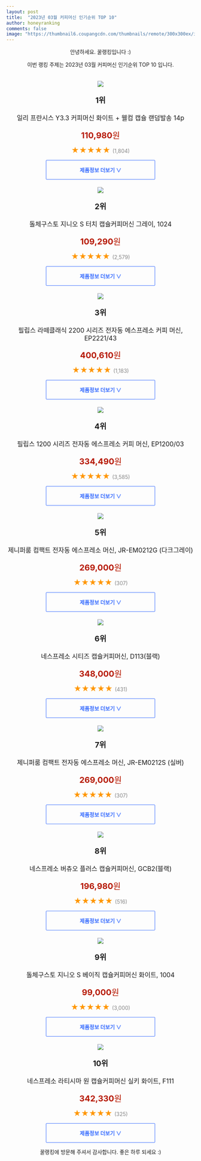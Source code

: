 ```yaml
---
layout: post
title:  "2023년 03월 커피머신 인기순위 TOP 10"
author: honeyranking
comments: false
image: "https://thumbnail6.coupangcdn.com/thumbnails/remote/300x300ex/image/retail/images/1225104117938763-dbdf3019-b663-49bc-9e8d-66a4e94fa6dd.jpg"
---
```

<p style="text-align: center;">안녕하세요. 꿀랭킹입니다 :)</p>
<p style="text-align: center;">이번 랭킹 주제는 2023년 03월 커피머신 인기순위 TOP 10 입니다.</p><center><img src="https://thumbnail6.coupangcdn.com/thumbnails/remote/300x300ex/image/retail/images/1225104117938763-dbdf3019-b663-49bc-9e8d-66a4e94fa6dd.jpg" style="margin-top:20px" /></center><p style="text-align: center; font-size: 20px"><b>1위</b></p><p style="text-align: center; font-size: 17px">일리 프란시스 Y3.3 커피머신 화이트 + 웰컴 캡슐 랜덤발송 14p</p><p style="text-align: center;"><span style="color: #b61800; font-size: 22px;"><b>110,980</b>원</span></p><p style="text-align: center;"><span style="color: #ff9600; font-size: 20px;">★★★★★ </span><span style="color: #878787;">(1,804)</span></p><center><a href="https://link.coupang.com/a/STbxK"><div style="font-size: 14px; display: inline-block; padding: 15px 90px; color: #346aff; border-radius: 2px; border: 1px solid #346aff; cursor: pointer;"><b>제품정보 더보기 &or;</b></div></a></center><center><img src="https://thumbnail6.coupangcdn.com/thumbnails/remote/300x300ex/image/retail/images/446057413903309-4526a876-19a2-41c1-9b20-63e93d3edb51.jpg" style="margin-top:20px" /></center><p style="text-align: center; font-size: 20px"><b>2위</b></p><p style="text-align: center; font-size: 17px">돌체구스토 지니오 S 터치 캡슐커피머신 그레이, 1024</p><p style="text-align: center;"><span style="color: #b61800; font-size: 22px;"><b>109,290</b>원</span></p><p style="text-align: center;"><span style="color: #ff9600; font-size: 20px;">★★★★★ </span><span style="color: #878787;">(2,579)</span></p><center><a href="https://link.coupang.com/a/STbxL"><div style="font-size: 14px; display: inline-block; padding: 15px 90px; color: #346aff; border-radius: 2px; border: 1px solid #346aff; cursor: pointer;"><b>제품정보 더보기 &or;</b></div></a></center><center><img src="https://thumbnail7.coupangcdn.com/thumbnails/remote/300x300ex/image/retail/images/198664192483704-0b1126df-563d-41a4-96d0-1dea0a08eb45.jpg" style="margin-top:20px" /></center><p style="text-align: center; font-size: 20px"><b>3위</b></p><p style="text-align: center; font-size: 17px">필립스 라떼클래식 2200 시리즈 전자동 에스프레소 커피 머신, EP2221/43</p><p style="text-align: center;"><span style="color: #b61800; font-size: 22px;"><b>400,610</b>원</span></p><p style="text-align: center;"><span style="color: #ff9600; font-size: 20px;">★★★★★ </span><span style="color: #878787;">(1,183)</span></p><center><a href="https://link.coupang.com/a/STbxM"><div style="font-size: 14px; display: inline-block; padding: 15px 90px; color: #346aff; border-radius: 2px; border: 1px solid #346aff; cursor: pointer;"><b>제품정보 더보기 &or;</b></div></a></center><center><img src="https://thumbnail8.coupangcdn.com/thumbnails/remote/300x300ex/image/retail/images/9102319143020379-6c755cd4-cd25-4ab9-8e5e-a31929e48ee2.jpg" style="margin-top:20px" /></center><p style="text-align: center; font-size: 20px"><b>4위</b></p><p style="text-align: center; font-size: 17px">필립스 1200 시리즈 전자동 에스프레소 커피 머신, EP1200/03</p><p style="text-align: center;"><span style="color: #b61800; font-size: 22px;"><b>334,490</b>원</span></p><p style="text-align: center;"><span style="color: #ff9600; font-size: 20px;">★★★★★ </span><span style="color: #878787;">(3,585)</span></p><center><a href="https://link.coupang.com/a/STbxO"><div style="font-size: 14px; display: inline-block; padding: 15px 90px; color: #346aff; border-radius: 2px; border: 1px solid #346aff; cursor: pointer;"><b>제품정보 더보기 &or;</b></div></a></center><center><img src="https://thumbnail10.coupangcdn.com/thumbnails/remote/300x300ex/image/product/image/vendoritem/2019/02/01/3588372532/b11b9e33-a367-4995-bde3-196957d7fec5.jpg" style="margin-top:20px" /></center><p style="text-align: center; font-size: 20px"><b>5위</b></p><p style="text-align: center; font-size: 17px">제니퍼룸 컴팩트 전자동 에스프레소 머신, JR-EM0212G (다크그레이)</p><p style="text-align: center;"><span style="color: #b61800; font-size: 22px;"><b>269,000</b>원</span></p><p style="text-align: center;"><span style="color: #ff9600; font-size: 20px;">★★★★★ </span><span style="color: #878787;">(307)</span></p><center><a href="https://www.coupang.com/vp/products/71658597?itemId=238935674&q=%EC%BB%A4%ED%94%BC%EB%A8%B8%EC%8B%A0&sourceType=search&searchId=8dcb53d8cd2b417fb9207e90d5d3a4df"><div style="font-size: 14px; display: inline-block; padding: 15px 90px; color: #346aff; border-radius: 2px; border: 1px solid #346aff; cursor: pointer;"><b>제품정보 더보기 &or;</b></div></a></center><center><img src="https://thumbnail8.coupangcdn.com/thumbnails/remote/300x300ex/image/vendor_inventory/3ad0/922856b803e9b74a241714f0c10acebc02227ba6f35ee6809715834f1c91.jpg" style="margin-top:20px" /></center><p style="text-align: center; font-size: 20px"><b>6위</b></p><p style="text-align: center; font-size: 17px">네스프레소 시티즈 캡슐커피머신, D113(블랙)</p><p style="text-align: center;"><span style="color: #b61800; font-size: 22px;"><b>348,000</b>원</span></p><p style="text-align: center;"><span style="color: #ff9600; font-size: 20px;">★★★★★ </span><span style="color: #878787;">(431)</span></p><center><a href="https://link.coupang.com/a/STbxR"><div style="font-size: 14px; display: inline-block; padding: 15px 90px; color: #346aff; border-radius: 2px; border: 1px solid #346aff; cursor: pointer;"><b>제품정보 더보기 &or;</b></div></a></center><center><img src="https://thumbnail6.coupangcdn.com/thumbnails/remote/300x300ex/image/retail/images/2526836861428616-0663be82-d5b1-4e5c-b270-e18f8cdcd823.jpg" style="margin-top:20px" /></center><p style="text-align: center; font-size: 20px"><b>7위</b></p><p style="text-align: center; font-size: 17px">제니퍼룸 컴팩트 전자동 에스프레소 머신, JR-EM0212S (실버)</p><p style="text-align: center;"><span style="color: #b61800; font-size: 22px;"><b>269,000</b>원</span></p><p style="text-align: center;"><span style="color: #ff9600; font-size: 20px;">★★★★★ </span><span style="color: #878787;">(307)</span></p><center><a href="https://www.coupang.com/vp/products/71658597?itemId=238935680&q=%EC%BB%A4%ED%94%BC%EB%A8%B8%EC%8B%A0&sourceType=search&searchId=8dcb53d8cd2b417fb9207e90d5d3a4df"><div style="font-size: 14px; display: inline-block; padding: 15px 90px; color: #346aff; border-radius: 2px; border: 1px solid #346aff; cursor: pointer;"><b>제품정보 더보기 &or;</b></div></a></center><center><img src="https://thumbnail7.coupangcdn.com/thumbnails/remote/300x300ex/image/retail/images/3815868855771777-4ca470d2-ab0f-43d7-950d-aa69463c6ecf.jpg" style="margin-top:20px" /></center><p style="text-align: center; font-size: 20px"><b>8위</b></p><p style="text-align: center; font-size: 17px">네스프레소 버츄오 플러스 캡슐커피머신, GCB2(블랙)</p><p style="text-align: center;"><span style="color: #b61800; font-size: 22px;"><b>196,980</b>원</span></p><p style="text-align: center;"><span style="color: #ff9600; font-size: 20px;">★★★★★ </span><span style="color: #878787;">(516)</span></p><center><a href="https://link.coupang.com/a/STbxU"><div style="font-size: 14px; display: inline-block; padding: 15px 90px; color: #346aff; border-radius: 2px; border: 1px solid #346aff; cursor: pointer;"><b>제품정보 더보기 &or;</b></div></a></center><center><img src="https://thumbnail9.coupangcdn.com/thumbnails/remote/300x300ex/image/retail/images/8565046301504694-33db5cd8-04a8-4504-9d9b-5ed121e87988.jpg" style="margin-top:20px" /></center><p style="text-align: center; font-size: 20px"><b>9위</b></p><p style="text-align: center; font-size: 17px">돌체구스토 지니오 S 베이직 캡슐커피머신 화이트, 1004</p><p style="text-align: center;"><span style="color: #b61800; font-size: 22px;"><b>99,000</b>원</span></p><p style="text-align: center;"><span style="color: #ff9600; font-size: 20px;">★★★★★ </span><span style="color: #878787;">(3,000)</span></p><center><a href="https://link.coupang.com/a/STbxW"><div style="font-size: 14px; display: inline-block; padding: 15px 90px; color: #346aff; border-radius: 2px; border: 1px solid #346aff; cursor: pointer;"><b>제품정보 더보기 &or;</b></div></a></center><center><img src="https://thumbnail10.coupangcdn.com/thumbnails/remote/300x300ex/image/retail/images/3122814413314643-3011dab8-3d1f-48ba-bf3c-9fd4e2e75c02.jpg" style="margin-top:20px" /></center><p style="text-align: center; font-size: 20px"><b>10위</b></p><p style="text-align: center; font-size: 17px">네스프레소 라티시마 원 캡슐커피머신 실키 화이트, F111</p><p style="text-align: center;"><span style="color: #b61800; font-size: 22px;"><b>342,330</b>원</span></p><p style="text-align: center;"><span style="color: #ff9600; font-size: 20px;">★★★★★ </span><span style="color: #878787;">(325)</span></p><center><a href="https://link.coupang.com/a/STbxZ"><div style="font-size: 14px; display: inline-block; padding: 15px 90px; color: #346aff; border-radius: 2px; border: 1px solid #346aff; cursor: pointer;"><b>제품정보 더보기 &or;</b></div></a></center><p style="text-align: center;">꿀랭킹에 방문해 주셔서 감사합니다. 좋은 하루 되세요 :)</p>